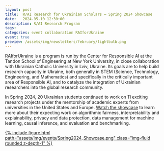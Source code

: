 ```yaml
---
layout: post
title:  R/AI Research for Ukrainian Scholars – Spring 2024 Showcase
date:   2024-05-10 12:30:00
description: R/AI Research Program
tags: 
categories: event collaboration RAIforUkraine
event: true
preview: /assets/img/newsletters/february/lightbulb.png
---
```


<!--
<h5><b>Join us for the upcoming Spring 2024 Responsible AI 
Research Program Showcase!</b></h5>

**When:** Friday, May 10th, 2024, 10am-noon EDT (GMT-4, NY, USA) / 17-19 EEST
(GMT+3, Ukraine)

**Where:** <a href="https://nyu.zoom.us/j/93401500375">Zoom</a>
-->

[RAIforUkraine](/RAIforUkraine/#) is a program is run by the Center for
Responsible AI at the Tandon School of Engineering at New York
University, in close collaboration with Ukrainian Catholic University
in Lviv, Ukraine.  Its goals are to help build research capacity in
Ukraine, both generally in STEM (Science, Technology, Engineering, and
Mathematics) and specifically in the critically important area of
Responsible AI, and to catalyze the integration of Ukrainian
researchers into the global research community.

In Spring 2024, 20 Ukrainian students continued to work on 11 exciting
research projects under the mentorship of academic experts from
universities in the United States and Europe.  <a
href="https://youtu.be/r7tBBcO1JIM">Watch the showcase</a> to learn
more about their expecting work on algorithmic fairness,
interpretability and explainability, privacy and data protection, data
management for machine learning, causal inference, and evaluation and
benchmarking.

<!-- <iframe width="933" height="525" src="https://youtu.be/r7tBBcO1JIM" title="R/AI Research for Ukrainian Scholars – Spring 2024 Showcase" frameborder="0" allow="accelerometer; autoplay; clipboard-write; encrypted-media; gyroscope; picture-in-picture; web-share" allowfullscreen></iframe> -->

<div class="row mt-3">
    <div class="col-sm mt-3 mt-md-0">
        <a href="https://youtu.be/r7tBBcO1JIM">
        {% include figure.html path="assets/img/events/Spring2024_Showcase.png" class="img-fluid rounded z-depth-1" %}
	</a>
    </div>
</div>











